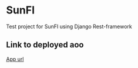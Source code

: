 # SunFI
Test project for SunFI using Django Rest-framework


## Link to deployed aoo
[App url](https://jsn3owxcbf.execute-api.us-east-2.amazonaws.com/dev)